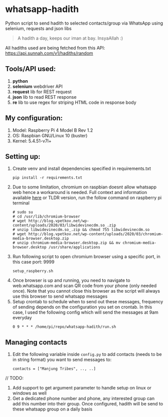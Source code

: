 # whatsapp-hadith
Python script to send hadith to selected contacts/group via WhatsApp using selenium, requests and json libs

> A hadith a day, keeps our iman at bay. InsyaAllah :)

All hadiths used are being fetched from this API: https://api.sunnah.com/v1/hadiths/random

## Tools/API used:
1. **python**
2. **selenium** webdriver API
3. **request** lib for REST request
4. **json** lib to read REST response
5. **re** lib to use regex for striping HTML code in response body

## My configuration:
1. Model: Raspberry Pi 4 Model B Rev 1.2
2. OS: Raspbian GNU/Linux 10 (buster)
3. Kernel: 5.4.51-v7l+

## Setting up:
1. Create venv and install dependencies specified in requirements.txt
   ```
   pip install -r requirements.txt
   ```
2. Due to some limitation, chromium on raspbian doesnt allow whatsapp web hence a workaround is needed. Full context and information available [here](https://blog.vpetkov.net/2019/07/12/netflix-and-spotify-on-a-raspberry-pi-4-with-latest-default-chromium/)
   or TLDR version, run the follow command on raspberry pi terminal
   ```
   # sudo su
   # cd /usr/lib/chromium-browser
   # wget http://blog.vpetkov.net/wp-content/uploads/2020/03/libwidevinecdm.so_.zip
   # unzip libwidevinecdm.so_.zip && chmod 755 libwidevinecdm.so
   # wget http://blog.vpetkov.net/wp-content/uploads/2020/03/chromium-media-browser.desktop.zip
   # unzip chromium-media-browser.desktop.zip && mv chromium-media-browser.desktop /usr/share/applications
   ```
3. Run following script to open chromium browser using a specific port, in this case port: 9999
   ```
   setup_raspberry.sh
   ```
4. Once browser is up and running, you need to navigate to web.whatsapp.com and scan QR code from your phone (only needed once). Note that you cannot close this browser as the script will always use this browser to send whatsapp messages
5. Setup crontab to schedule when to send out these messages, frequency of sending depends on the configuration you set on crontab. In this case, I used the following config which will send the messages at 9am everyday
   ```
   0 9 * * * /home/pi/repo/whatsapp-hadith/run.sh
   ```
 
## Managing contacts
1. Edit the following variable inside `config.py` to add contacts (needs to be in string format) you want to send messages to:
   ```
   contacts = ["Manjung Tribes", .., ..]
   ```

// TODO: 
1. Add support to get argument parameter to handle setup on linux or windows as well
2. Get a dedicated phone number and phone, any interested group can add this number into their group. Once configured, hadith will be send to these whatsapp group on a daily basis

